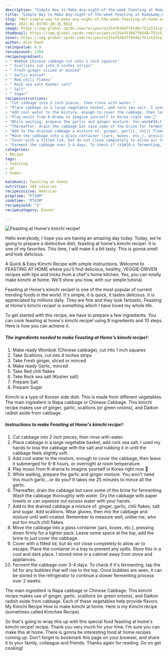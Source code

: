 ```yaml
---
description: "Simple Way to Make Any-night-of-the-week Feasting at Home&amp;#39;s kimchi recipe!"
title: "Simple Way to Make Any-night-of-the-week Feasting at Home&amp;#39;s kimchi recipe!"
slug: 7467-simple-way-to-make-any-night-of-the-week-feasting-at-home-and-39-s-kimchi-recipe
date: 2021-01-01T05:38:35.081Z
image: https://img-global.cpcdn.com/recipes/e235af638d7f6548/751x532cq70/feasting-at-homes-kimchi-recipe-recipe-main-photo.jpg
thumbnail: https://img-global.cpcdn.com/recipes/e235af638d7f6548/751x532cq70/feasting-at-homes-kimchi-recipe-recipe-main-photo.jpg
cover: https://img-global.cpcdn.com/recipes/e235af638d7f6548/751x532cq70/feasting-at-homes-kimchi-recipe-recipe-main-photo.jpg
author: Alex Reed
ratingvalue: 4.9
reviewcount: 1384
recipeingredient:
- " Wombok Chinese cabbage cut into 1 inch squares"
- " Scallions cut into 4 inches strips"
- " Fresh ginger sliced or minced"
- " Garlic minced"
- " Red chili flakes"
- " Rock sea salt Kosher salt"
- " Salt"
- " Sugar"
recipeinstructions:
- "Cut cabbage into 2 inch pieces, then rinse with water."
- "Place cabbage in a large vegetable basket, add rock sea salt. I used my hands to toss the cabbage with the salt and rubbing it in until the cabbage feels slightly soft."
- "Add cool water to the mixture, enough to cover the cabbage, then leave it submerged for 6-8 hours, or overnight at room temperature."
- "Play music from K-drama to imagine yourself in Korea right now 🥲"
- "While waiting, prepare the garlic and ginger mixture. You won&#39;t need this much garlic...or do you? It takes me 25 minutes to mince all the garlic."
- "Thereafter, drain the cabbage but save some of the brine for fermenting. Wash the cabbage thoroughly with water. Dry the cabbage with paper towels or can squeeze out excess water with your hands."
- "Add to the drained cabbage a mixture of: ginger, garlic, chili flakes, salt and sugar. Add scallions. Wear gloves, then mix the cabbage and mixture until well-coated. Remember to measure well, unlike me, who put too much chili flakes."
- "Move the cabbage into a glass container (jars, boxes, etc.), pressing down firmly for a tighter pack. Leave some space at the top, add the brine to just cover the cabbage."
- "Cover with a fitted lid, but do not close completely to allow air to escape. Place the container in a tray to prevent any spills. Store this in a cool and dark place. I stored mine in a cabinet away from stove and appliances."
- "Ferment the cabbage over 3-4 days. To check if it&#39;s fermenting, tap the lid for any bubbles that will rise to the top. Once bubbles are seen, it can be stored in the refrigerator to continue a slower fermenting process over 2 weeks."
categories:
- Recipe
tags:
- feasting
- at
- homes

katakunci: feasting at homes 
nutrition: 283 calories
recipecuisine: American
preptime: "PT38M"
cooktime: "PT43M"
recipeyield: "2"
recipecategory: Dinner

---
```



![Feasting at Home&#39;s kimchi recipe!](https://img-global.cpcdn.com/recipes/e235af638d7f6548/751x532cq70/feasting-at-homes-kimchi-recipe-recipe-main-photo.jpg)

Hello everybody, I hope you are having an amazing day today. Today, we're going to prepare a distinctive dish, feasting at home&#39;s kimchi recipe!. It is one of my favorites. This time, I will make it a bit tasty. This is gonna smell and look delicious.

A Quick &amp; Easy Kimchi Recipe with simple instructions. Welcome to FEASTING AT HOME where you&#39;ll find delicious, healthy, VEGGIE-DRIVEN recipes with tips and tricks from a chef&#39;s home kitchen. Yes, you can totally make kimchi at home. We&#39;ll show you how, with our simple tutorial.

Feasting at Home&#39;s kimchi recipe! is one of the most popular of current trending foods in the world. It's simple, it is quick, it tastes delicious. It is appreciated by millions daily. They are fine and they look fantastic. Feasting at Home&#39;s kimchi recipe! is something which I have loved my whole life.


To get started with this recipe, we have to prepare a few ingredients. You can cook feasting at home&#39;s kimchi recipe! using 8 ingredients and 10 steps. Here is how you can achieve it.

<!--inarticleads1-->

##### The ingredients needed to make Feasting at Home&#39;s kimchi recipe!:

1. Make ready  Wombok (Chinese cabbage), cut into 1 inch squares
1. Take  Scallions, cut into 4 inches strips
1. Take  Fresh ginger, sliced or minced
1. Make ready  Garlic, minced
1. Take  Red chili flakes
1. Take  Rock sea salt (Kosher salt)
1. Prepare  Salt
1. Prepare  Sugar


Kimchi is a type of Korean side dish. This is made from different vegetables. The main ingredient is Napa cabbage or Chinese Cabbage. This kimchi recipe makes use of ginger, garlic, scallions (or green onions), and Daikon radish aside from cabbage. 

<!--inarticleads2-->

##### Instructions to make Feasting at Home&#39;s kimchi recipe!:

1. Cut cabbage into 2 inch pieces, then rinse with water.
1. Place cabbage in a large vegetable basket, add rock sea salt. I used my hands to toss the cabbage with the salt and rubbing it in until the cabbage feels slightly soft.
1. Add cool water to the mixture, enough to cover the cabbage, then leave it submerged for 6-8 hours, or overnight at room temperature.
1. Play music from K-drama to imagine yourself in Korea right now 🥲
1. While waiting, prepare the garlic and ginger mixture. You won&#39;t need this much garlic...or do you? It takes me 25 minutes to mince all the garlic.
1. Thereafter, drain the cabbage but save some of the brine for fermenting. Wash the cabbage thoroughly with water. Dry the cabbage with paper towels or can squeeze out excess water with your hands.
1. Add to the drained cabbage a mixture of: ginger, garlic, chili flakes, salt and sugar. Add scallions. Wear gloves, then mix the cabbage and mixture until well-coated. Remember to measure well, unlike me, who put too much chili flakes.
1. Move the cabbage into a glass container (jars, boxes, etc.), pressing down firmly for a tighter pack. Leave some space at the top, add the brine to just cover the cabbage.
1. Cover with a fitted lid, but do not close completely to allow air to escape. Place the container in a tray to prevent any spills. Store this in a cool and dark place. I stored mine in a cabinet away from stove and appliances.
1. Ferment the cabbage over 3-4 days. To check if it&#39;s fermenting, tap the lid for any bubbles that will rise to the top. Once bubbles are seen, it can be stored in the refrigerator to continue a slower fermenting process over 2 weeks.


The main ingredient is Napa cabbage or Chinese Cabbage. This kimchi recipe makes use of ginger, garlic, scallions (or green onions), and Daikon radish aside from cabbage. Each of these vegetables help provide flavors. My Kimchi Recipe How to make kimchi at home. Here is my Kimchi recipe (sometimes called Kimchee Recipe). 

So that's going to wrap this up with this special food feasting at home&#39;s kimchi recipe! recipe. Thank you very much for your time. I'm sure you can make this at home. There is gonna be interesting food at home recipes coming up. Don't forget to bookmark this page on your browser, and share it to your family, colleague and friends. Thanks again for reading. Go on get cooking!
